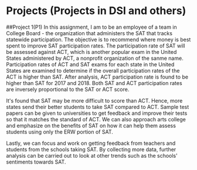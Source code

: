 # Projects (Projects in DSI and others)

##Project 1(P1)
In this assignment, I am to be an employee of a team in College Board - the organization that administers the SAT that tracks statewide participation. The objective is to recommend where money is best spent to improve SAT participation rates. The participation rate of SAT will be assessed against ACT, which is another popular exam in the United States administered by ACT, a nonprofit organization of the sanme name. Participation rates of ACT and SAT exams for each state in the United States are examined to determine if the overall participation rates of the ACT is higher than SAT. After analysis, ACT participation rate is found to be higher than SAT for 2017 and 2018. Both SAT and ACT participation rates are inversely proportional to the SAT or ACT score.

It's found that SAT may be more difficult to score than ACT. Hence, more states send their better students to take SAT compared to ACT. Sample test papers can be given to universities to get feedback and improve their tests so that it matches the standard of ACT. We can also approach arts college and emphasize on the benefits of SAT on how it can help them assess students using only the ERW portion of SAT.

Lastly, we can focus and work on getting feedback from teachers and students from the schools taking SAT. By collecting more data, further analysis can be carried out to look at other trends such as the schools' sentiments towards SAT.
